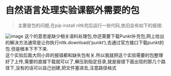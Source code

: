 自然语言处理实验课额外需要的包
==
>主要是包的问题,在pip install nltk完后运行一些代码,依旧会有如下的报错:

![image](https://github.com/user-attachments/assets/84e58ea2-8043-47c1-b30c-640c81e61125)
      这个的意思是缺少相关语料处理包,你还需要下载Punkt补充包,网上给出的解决方法通常是让你执行nltk.download(‘punkt‘),去通过官方接口下载punkt的包.但是根本下不下来.<br>
      这个实验后面大同小异的报错都和缺失包有关.所以我就把这个实验需要的包整理好了上传,需要的直接下载就可以了,解压到指定目录,就是报错下面出现的那几个路径下,没有的话可以自己创建,把文件塞进去,注意路径格式


